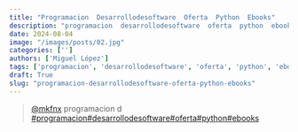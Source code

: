 ```yaml
---
title: "Programacion  Desarrollodesoftware  Oferta  Python  Ebooks"
description: "programacion  desarrollodesoftware  oferta  python  ebooks"
date: 2024-08-04
image: "/images/posts/02.jpg"
categories: ['']
authors: ['Miguel López']
tags: ['programacion', 'desarrollodesoftware', 'oferta', 'python', 'ebooks']
draft: True
slug: "programacion-desarrollodesoftware-oferta-python-ebooks"
---
```


<blockquote class="tiktok-embed" cite="{https://www.tiktok.com/@mkfnx/video/7031744227537145093}" data-video-id="7031744227537145093" style="max-width: 605px;min-width: 325px;" > <section> <a target="_blank" title="@mkfnx" href="https://www.tiktok.com/@mkfnx?refer=embed">@mkfnx</a> programacion  d </section> <a title="programacion" target="_blank" href="https://www.tiktok.com/tag/programacion?refer=embed">#programacion</a><a title="desarrollodesoftware" target="_blank" href="https://www.tiktok.com/tag/desarrollodesoftware?refer=embed">#desarrollodesoftware</a><a title="oferta" target="_blank" href="https://www.tiktok.com/tag/oferta?refer=embed">#oferta</a><a title="python" target="_blank" href="https://www.tiktok.com/tag/python?refer=embed">#python</a><a title="ebooks" target="_blank" href="https://www.tiktok.com/tag/ebooks?refer=embed">#ebooks</a> </blockquote> <script async src="https://www.tiktok.com/embed.js"></script>

